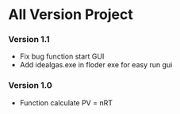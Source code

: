 # All Version Project

### Version 1.1

- Fix bug function start GUI
- Add idealgas.exe in floder exe for easy run gui

### Version 1.0

- Function calculate PV = nRT